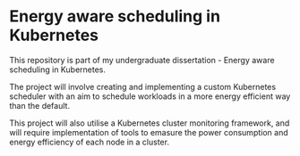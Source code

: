 # Energy aware scheduling in Kubernetes

This repository is part of my undergraduate dissertation - Energy aware scheduling in Kubernetes.

The project will involve creating and implementing a custom Kubernetes scheduler with an aim to schedule workloads in a more energy efficient way than the default.

This project will also utilise a Kubernetes cluster monitoring framework, and will require implementation of tools to emasure the power consumption and energy efficiency of each node in a cluster.